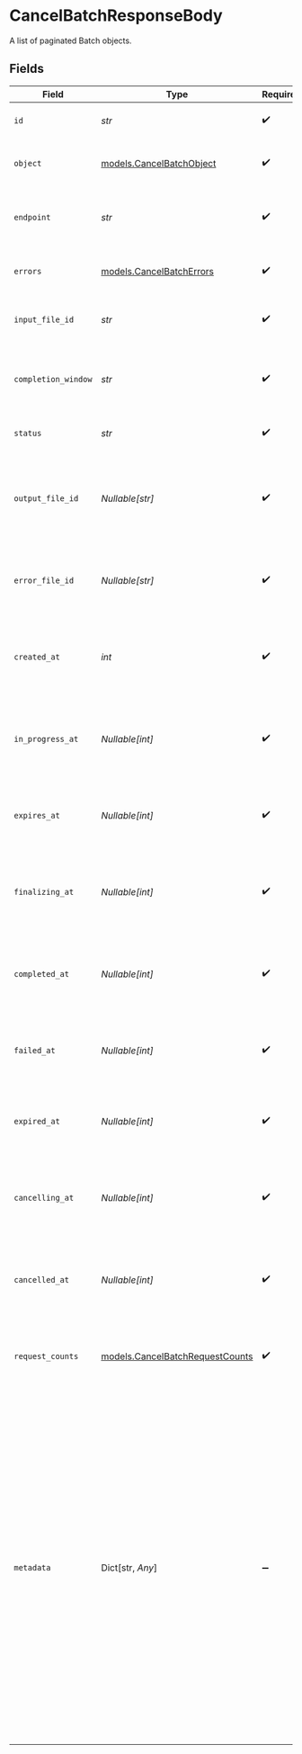 # CancelBatchResponseBody

A list of paginated Batch objects.


## Fields

| Field                                                                                                                                                                                                                                                                                                                                | Type                                                                                                                                                                                                                                                                                                                                 | Required                                                                                                                                                                                                                                                                                                                             | Description                                                                                                                                                                                                                                                                                                                          |
| ------------------------------------------------------------------------------------------------------------------------------------------------------------------------------------------------------------------------------------------------------------------------------------------------------------------------------------ | ------------------------------------------------------------------------------------------------------------------------------------------------------------------------------------------------------------------------------------------------------------------------------------------------------------------------------------ | ------------------------------------------------------------------------------------------------------------------------------------------------------------------------------------------------------------------------------------------------------------------------------------------------------------------------------------ | ------------------------------------------------------------------------------------------------------------------------------------------------------------------------------------------------------------------------------------------------------------------------------------------------------------------------------------ |
| `id`                                                                                                                                                                                                                                                                                                                                 | *str*                                                                                                                                                                                                                                                                                                                                | :heavy_check_mark:                                                                                                                                                                                                                                                                                                                   | The ID of the batch job.                                                                                                                                                                                                                                                                                                             |
| `object`                                                                                                                                                                                                                                                                                                                             | [models.CancelBatchObject](../models/cancelbatchobject.md)                                                                                                                                                                                                                                                                           | :heavy_check_mark:                                                                                                                                                                                                                                                                                                                   | The object type, which is always batch.                                                                                                                                                                                                                                                                                              |
| `endpoint`                                                                                                                                                                                                                                                                                                                           | *str*                                                                                                                                                                                                                                                                                                                                | :heavy_check_mark:                                                                                                                                                                                                                                                                                                                   | The OpenAI API endpoint used by the batch.                                                                                                                                                                                                                                                                                           |
| `errors`                                                                                                                                                                                                                                                                                                                             | [models.CancelBatchErrors](../models/cancelbatcherrors.md)                                                                                                                                                                                                                                                                           | :heavy_check_mark:                                                                                                                                                                                                                                                                                                                   | Errors associated with the batch.                                                                                                                                                                                                                                                                                                    |
| `input_file_id`                                                                                                                                                                                                                                                                                                                      | *str*                                                                                                                                                                                                                                                                                                                                | :heavy_check_mark:                                                                                                                                                                                                                                                                                                                   | The ID of the input file for the batch.                                                                                                                                                                                                                                                                                              |
| `completion_window`                                                                                                                                                                                                                                                                                                                  | *str*                                                                                                                                                                                                                                                                                                                                | :heavy_check_mark:                                                                                                                                                                                                                                                                                                                   | The time frame within which the batch should be processed.                                                                                                                                                                                                                                                                           |
| `status`                                                                                                                                                                                                                                                                                                                             | *str*                                                                                                                                                                                                                                                                                                                                | :heavy_check_mark:                                                                                                                                                                                                                                                                                                                   | The current status of the batch.                                                                                                                                                                                                                                                                                                     |
| `output_file_id`                                                                                                                                                                                                                                                                                                                     | *Nullable[str]*                                                                                                                                                                                                                                                                                                                      | :heavy_check_mark:                                                                                                                                                                                                                                                                                                                   | The ID of the file containing the outputs of successfully executed requests.                                                                                                                                                                                                                                                         |
| `error_file_id`                                                                                                                                                                                                                                                                                                                      | *Nullable[str]*                                                                                                                                                                                                                                                                                                                      | :heavy_check_mark:                                                                                                                                                                                                                                                                                                                   | The ID of the file containing the outputs of requests with errors.                                                                                                                                                                                                                                                                   |
| `created_at`                                                                                                                                                                                                                                                                                                                         | *int*                                                                                                                                                                                                                                                                                                                                | :heavy_check_mark:                                                                                                                                                                                                                                                                                                                   | The Unix timestamp (in seconds) for when the batch was created.                                                                                                                                                                                                                                                                      |
| `in_progress_at`                                                                                                                                                                                                                                                                                                                     | *Nullable[int]*                                                                                                                                                                                                                                                                                                                      | :heavy_check_mark:                                                                                                                                                                                                                                                                                                                   | The Unix timestamp (in seconds) for when the batch started processing.                                                                                                                                                                                                                                                               |
| `expires_at`                                                                                                                                                                                                                                                                                                                         | *Nullable[int]*                                                                                                                                                                                                                                                                                                                      | :heavy_check_mark:                                                                                                                                                                                                                                                                                                                   | The Unix timestamp (in seconds) for when the batch will expire.                                                                                                                                                                                                                                                                      |
| `finalizing_at`                                                                                                                                                                                                                                                                                                                      | *Nullable[int]*                                                                                                                                                                                                                                                                                                                      | :heavy_check_mark:                                                                                                                                                                                                                                                                                                                   | The Unix timestamp (in seconds) for when the batch started finalizing.                                                                                                                                                                                                                                                               |
| `completed_at`                                                                                                                                                                                                                                                                                                                       | *Nullable[int]*                                                                                                                                                                                                                                                                                                                      | :heavy_check_mark:                                                                                                                                                                                                                                                                                                                   | The Unix timestamp (in seconds) for when the batch was completed.                                                                                                                                                                                                                                                                    |
| `failed_at`                                                                                                                                                                                                                                                                                                                          | *Nullable[int]*                                                                                                                                                                                                                                                                                                                      | :heavy_check_mark:                                                                                                                                                                                                                                                                                                                   | The Unix timestamp (in seconds) for when the batch failed.                                                                                                                                                                                                                                                                           |
| `expired_at`                                                                                                                                                                                                                                                                                                                         | *Nullable[int]*                                                                                                                                                                                                                                                                                                                      | :heavy_check_mark:                                                                                                                                                                                                                                                                                                                   | The Unix timestamp (in seconds) for when the batch expired.                                                                                                                                                                                                                                                                          |
| `cancelling_at`                                                                                                                                                                                                                                                                                                                      | *Nullable[int]*                                                                                                                                                                                                                                                                                                                      | :heavy_check_mark:                                                                                                                                                                                                                                                                                                                   | The Unix timestamp (in seconds) for when the batch started cancelling.                                                                                                                                                                                                                                                               |
| `cancelled_at`                                                                                                                                                                                                                                                                                                                       | *Nullable[int]*                                                                                                                                                                                                                                                                                                                      | :heavy_check_mark:                                                                                                                                                                                                                                                                                                                   | The Unix timestamp (in seconds) for when the batch was cancelled.                                                                                                                                                                                                                                                                    |
| `request_counts`                                                                                                                                                                                                                                                                                                                     | [models.CancelBatchRequestCounts](../models/cancelbatchrequestcounts.md)                                                                                                                                                                                                                                                             | :heavy_check_mark:                                                                                                                                                                                                                                                                                                                   | The request counts for different statuses within the batch.                                                                                                                                                                                                                                                                          |
| `metadata`                                                                                                                                                                                                                                                                                                                           | Dict[str, *Any*]                                                                                                                                                                                                                                                                                                                     | :heavy_minus_sign:                                                                                                                                                                                                                                                                                                                   | Set of 16 key-value pairs that can be attached to an object. This can be useful for storing additional information about the object in a structured format, and querying for objects via API or the dashboard.<br/><br/>Keys are strings with a maximum length of 64 characters. Values are strings with a maximum length of 512 characters. |